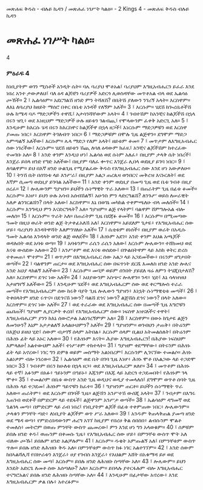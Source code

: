 ﻿
መጽሐፍ ቅዱስ - ብሉይ ኪዳን / መጽሐፈ ነገሥት ካልዕ። - 2 Kings 4 - መጽሐፍ ቅዱስ ብሉይ ኪዳን
# መጽሐፈ ነገሥት ካልዕ።
4
### ምዕራፍ 4
ከነቢያትም ወገን ሚስቶች አንዲት ሴት። ባሌ ባሪያህ ሞቶአል፤ ባሪያህም እግዚአብሔርን ይፈራ እንደ ነበረ አንተ ታውቃለህ፤ ባለ ዕዳ ልጆቼን ባሪያዎች አድርጎ ሊወስዳቸው መጥቶአል ብላ ወደ ኤልሳዕ ጮኸች።
2 ፤ ኤልሳዕም። አደርግልሽ ዘንድ ምን ትሻለሽ? በቤትሽ ያለውን ንገሪኝ አላት። እርስዋም። ለእኔ ለባሪያህ ከዘይት ማሰሮ በቀር በቤቴ አንዳች የለኝም አለች።
3 ፤ እርሱም። ሄደሽ ከጐረቤቶችሽ ሁሉ ከሜዳ ባዶ ማድጋዎችን ተዋሺ፤ አታሳንሻቸውም አላት።
4 ፤ ገብተሽም ከአንቺና ከልጆችሽ በኋላ በሩን ዝጊ፥ ወደ እነዚህም ማድጋዎች ሁሉ ዘይቱን ገልብጪ፤ የሞላውንም ፈቀቅ አድርጊ አለ።
5 ፤ እንዲሁም ከእርሱ ሄዳ በሩን ከእርስዋና ከልጆችዋ በኋላ ዘጋች፤ እነርሱም ማድጋዎቹን ወደ እርስዋ ያመጡ ነበር፥ እርስዋም ትገለብጥ ነበር።
6 ፤ ማድጋዎቹም በሞሉ ጊዜ ልጅዋን። ደግሞም ማድጋ አምጣልኝ አለችው፤ እርሱም። ሌላ ማድጋ የለም አላት፤ ዘይቱም ቆመ።
7 ፤ መጥታም ለእግዚአብሔር ሰው ነገረችው፤ እርሱም። ሄደሽ ዘይቱን ሽጪ ለባለ ዕዳውም ክፈዪ፤ አንቺና ልጆችሽም ከተረፈው ተመገቡ አለ።
8 ፤ አንድ ቀንም እንዲህ ሆነ፤ ኤልሳዕ ወደ ሱነም አለፈ፥ በዚያም ታላቅ ሴት ነበረች፤ እንጀራ ይበላ ዘንድ የግድ አለችው፤ በዚያም ባለፈ ቍጥር እንጀራ ሊበላ ወደዚያ ይገባ ነበር።
9 ፤ ለባልዋም። ይህ በእኛ ዘንድ ሁልጊዜ የሚያልፈው ቅዱስ የእግዚአብሔር ሰው እንደ ሆነ አውቃለሁ።
10 ፤ ትንሽ ቤት በሰገነቱ ላይ እንሥራ፤ በዚያም አልጋ ጠረጴዛ ወንበርና መቅረዝ እናኑርለት፤ ወደ እኛም ሲመጣ ወደዚያ ይገባል አለችው።
11 ፤ አንድ ቀንም ወደዚያ በመጣ ጊዜ ወደ ቤቱ ገብቶ በዚያ ዐረፈ።
12 ፤ ሎሌውንም ግያዝን። ይህችን ሱነማዊት ጥራ አለው።
13 ፤ በጠራትም ጊዜ በፊቱ ቆመች። እርሱም። እነሆ፥ ይህን ሁሉ አሳብ አሰብሽልኝ፤ አሁንስ ምን ላድርግልሽ? ለንጉሥ ወይስ ለሠራዊት አለቃ ልንገርልሽን? በላት አለው፤ እርስዋም። እኔ በወገኔ መካከል ተቀምጫለሁ ብላ መለሰች።
14 ፤ እርሱም። እንግዲህ ምን እናድርግላት? አለ። ግያዝም። ልጅ የላትም፤ ባልዋም ሸምግሎአል ብሎ መለሰ።
15 ፤ እርሱም። ጥራት አለ። በጠራትም ጊዜ በደጃፉ ቆመች።
16 ፤ እርሱም። በሚመጣው ዓመት በዚህ ወራት ወንድ ልጅ ትታቀፊአለሽ አለ፤ እርስዋም። አይደለም ጌታዬ፥ የእግዚአብሔር ሰው ሆይ፥ ባሪያህን እንዳትዋሻት እለምንሃለሁ አለች።
17 ፤ ሴቲቱም ፀነሰች፥ በዚያም ወራት በአዲሱ ዓመት ኤልሳዕ እንዳላት ወንድ ልጅ ወለደች።
18 ፤ ሕፃኑም አደገ፥ አንድ ቀንም እህል አጫጆች ወዳሉበት ወደ አባቱ ወጣ።
19 ፤ አባቱንም። ራሴን ራሴን አለው፤ እርሱም ሎሌውን። ተሸክመህ ወደ እናቱ ውሰደው አለው።
20 ፤ አንሥቶም ወደ እናቱ ወሰደው፤ በጕልበትዋም ላይ እስከ ቀትር ድረስ ተቀመጠ፥ ሞተም።
21 ፤ ወጥታም በእግዚአብሔር ሰው አልጋ ላይ አጋደመችው፥ በሩንም ዘግታበት ወጣች።
22 ፤ ባልዋንም ጠርታ። ወደ እግዚአብሔር ሰው በፍጥነት ደርሼ እመለስ ዘንድ አንድ ሎሌና አንድ አህያ ላክልኝ አለችው።
23 ፤ እርሱም። መባቻ ወይም ሰንበት ያይደለ ዛሬ ለምን ትሄጂበታለሽ? አለ። እርስዋም። ደኅና ነው አለች።
24 ፤ አህያውንም አስጭና ሎሌዋን። ንዳ፥ ሂድ፤ እኔ ሳላዝዝህ አታዘግየኝ አለችው።
25 ፤ እንዲሁም ሄደች፥ ወደ እግዚአብሔርም ሰው ወደ ቀርሜሎስ ተራራ መጣች። የእግዚአብሔርም ሰው ከሩቅ ባያት ጊዜ ሎሌውን ግያዝን፥ እነኋት ሱነማዊቲቱ መጣች፤
26 ፤ ትቀበላትም ዘንድ ሩጥና። በደኅናሽ ነውን? ባልሽ ደኅና ነውን? ልጅሽስ ደኅና ነውን? በላት አለው። እርስዋም። ደኅና ነው አለች።
27 ፤ ወደ ተራራው ወደ እግዚአብሔር ሰው በመጣች ጊዜ እግሮቹን ጨበጠች፤ ግያዝም ሊያርቃት ቀረበ፤ የእግዚአብሔርም ሰው። ነፍስዋ አዝናለችና ተዋት፤ እግዚአብሔርም ያንን ከእኔ ሰውሮታል አልነገረኝምም አለ።
28 ፤ እርስዋም። በውኑ ከጌታዬ ልጅን ለመንሁን? እኔም አታታልለኝ አላልሁህምን? አለች።
29 ፤ ግያዝንም። ወገብህን ታጠቅ፥ በትሬንም በእጅህ ይዘህ ሂድ፤ ሰውም ብታገኝ ሰላም አትበል፥ እርሱም ሰላም ቢልህ አትመልስለት፤ በትሬንም በሕፃኑ ፊት ላይ አኑር አለው።
30 ፤ የሕፃኑም እናት። ሕያው እግዚአብሔርን! በሕያው ነፍስህም እምላለሁ! አልተውህም አለች፤ ተነሥቶም ተከተላት።
31 ፤ ግያዝም ቀደማቸው፥ በትሩንም በሕፃኑ ፊት ላይ አኖረው፤ ነገር ግን ድምፅ ወይም መስማት አልነበረም፤ እርሱንም ሊገናኘው ተመልሶ። ሕፃኑ አልነቃም ብሎ ነገረው።
32 ፤ ኤልሳዕም ወደ ቤት በገባ ጊዜ እነሆ፥ ሕፃኑ ሞቶ በአልጋው ላይ ተጋድሞ ነበር።
33 ፤ ገብቶም በሩን ከሁለቱ በኋላ ዘጋ፥ ወደ እግዚአብሔርም ጸለየ።
34 ፤ መጥቶም በሕፃኑ ላይ ተኛ፤ አፉንም በአፉ፥ ዓይኑንም በዓይኑ፥ እጁንም በእጁ ላይ አድርጎ ተጋደመበት፤ የሕፃኑም ገላ ሞቀ።
35 ፤ ተመልሶም በቤቱ ውስጥ አንድ ጊዜ ወዲህና ወዲያ ተመላለሰ፤ ደግሞም ወጥቶ ሰባት ጊዜ በሕፃኑ ላይ ተጋደመ፤ ሕፃኑም ዓይኖቹን ከፈተ።
36 ፤ ግያዝንም ጠርቶ። ይህችን ሱነማዊት ጥራ አለው። ጠራትም፥ ወደ እርሱም በገባች ጊዜ። ልጅሽን አንሥተሽ ውሰጂ አላት።
37 ፤ ገብታም በእግሩ አጠገብ ወደቀች በምድርም ላይ ተደፋች፤ ልጅዋንም አንሥታ ወጣች።
38 ፤ ኤልሳዕም ዳግመኛ ወደ ጌልገላ መጣ፥ በምድርም ላይ ራብ ነበረ፤ የነቢያትም ልጆች በፊቱ ተቀምጠው ነበር፥ ሎሌውንም። ታላቁን ምንቸት ጣድ፥ ለነቢያት ልጆችም ወጥ ሥራ አለው።
39 ፤ አንዱም ቅጠላቅጠል ያመጣ ዘንድ ወደ ሜዳ ወጣ፥ የምድረበዳውንም ሐረግ አገኘ ከዚያም የበረሀ ቅል ሰበሰበ፥ ልብሱንም ሞልቶ ተመለሰ፥ መትሮም በወጡ ምንቸት ውስጥ ጨመረው፤ ምን እንደ ሆነ ግን አላወቁም።
40 ፤ ሰዎቹም ይበሉ ዘንድ ቀዱ፤ ወጡንም በቀመሱ ጊዜ፥ የእግዚአብሔር ሰው ሆይ፥ በምንቸቱ ውስጥ ሞት አለ ብለው ጮኹ፤ ይበሉም ዘንድ አልቻሉም።
41 ፤ እርሱም። ዱቄት አምጡልኝ አለ፤ በምንቸቱም ውስጥ ጥሎ። ይበሉ ዘንድ ለሕዝቡ ቅዱ አለ። በምንቸቱም ውስጥ ክፉ ነገር አልተገኘም።
42 ፤ አንድ ሰውም ከበኣልሻሊሻ የበኵራቱን እንጀራ፥ ሀያ የገብስ እንጀራ፥ የእህልም እሸት በአቁማዳ ይዞ ወደ እግዚአብሔር ሰው መጣ፤ እርሱም። ይበሉ ዘንድ ለሕዝቡ ስጣቸው አለ።
43 ፤ ሎሌውም። ይህን እንዴት አድርጌ ለመቶ ሰው እሰጣለሁ? አለ። እርሱም። ይበላሉ ያተርፋሉም ብሎ እግዚአብሔር ተናግሮአልና ይበሉ ዘንድ ለሕዝቡ ስጣቸው አለ።
44 ፤ እንዲሁም በፊታቸው አኖረው፥ እንደ እግዚአብሔርም ቃል በሉ፥ አተረፉም። 
